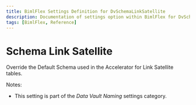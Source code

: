 ```yaml
---
title: BimlFlex Settings Definition for DvSchemaLinkSatellite
description: Documentation of settings option within BimlFlex for DvSchemaLinkSatellite
tags: [BimlFlex, Reference]
---
```


# Schema Link Satellite

Override the Default Schema used in the Accelerator for Link Satellite tables.

Notes:

* This setting is part of the *Data Vault Naming* settings category.

